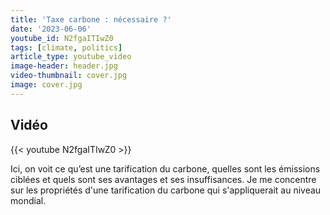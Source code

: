 ```yaml
---
title: 'Taxe carbone : nécessaire ?'
date: '2023-06-06'
youtube_id: N2fgaITIwZ0
tags: [climate, politics]
article_type: youtube_video
image-header: header.jpg
video-thumbnail: cover.jpg
image: cover.jpg
---
```


## Vidéo

{{< youtube N2fgaITIwZ0 >}}

Ici, on voit ce qu’est une tarification du carbone, quelles sont les émissions ciblées et quels sont ses avantages et ses insuffisances. Je me concentre sur les propriétés d'une tarification du carbone qui s'appliquerait au niveau mondial.